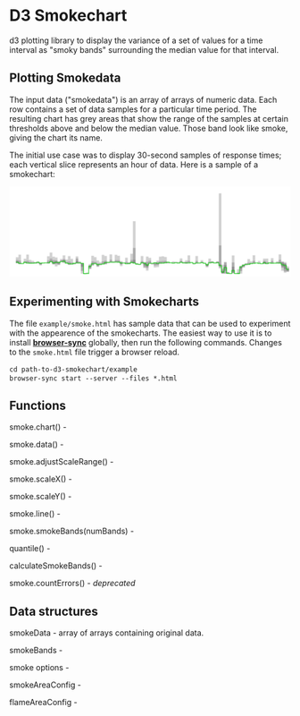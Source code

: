 # D3 Smokechart

d3 plotting library to display the variance of a set of values
for a time interval as "smoky bands" surrounding the median value for that interval.

## Plotting Smokedata

The input data ("smokedata") is an array of arrays of numeric data.
Each row contains a set of data samples for a particular time period.
The resulting chart has grey areas that show the range of the samples
at certain thresholds above and below the median value.
Those band look like smoke, giving the chart its name.

The initial use case was to display 30-second samples of response times;
each vertical slice represents an hour of data.
Here is a sample of a smokechart:

![Sample Smoke Chart](docs/sample-smoke.png)

## Experimenting with Smokecharts

The file `example/smoke.html` has sample data that can be used to experiment with the appearence of the smokecharts.
The easiest way to use it is to install [**browser-sync**](https://browsersync.io/) globally, then run the following commands.
Changes to the `smoke.html` file trigger a browser reload.

```
cd path-to-d3-smokechart/example
browser-sync start --server --files *.html
```

## Functions 

smoke.chart() -

smoke.data() - 

smoke.adjustScaleRange() -

smoke.scaleX() -

smoke.scaleY() -

smoke.line() - 

smoke.smokeBands(numBands) - 

quantile() - 

calculateSmokeBands() -

smoke.countErrors() - *deprecated*

## Data structures

smokeData - array of arrays containing original data.  

smokeBands - 


smoke options - 

smokeAreaConfig - 

flameAreaConfig - 

